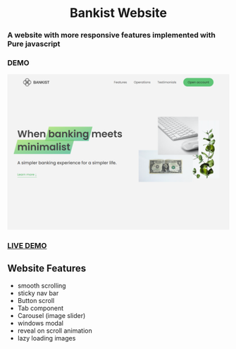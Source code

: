 <h1 align="center"> Bankist Website</h1>

<h3>A website with more responsive features implemented with Pure javascript </h3>

### DEMO
![screen shot](img/bankist-website.png)

### [LIVE DEMO](https://rawan-kh.github.io/Kalbonyan-Elmarsos/2-udemy/2-Js/projects/BankistWebsite/)

## Website Features 
- smooth scrolling
- sticky nav bar
- Button scroll
- Tab component
- Carousel (image slider)
- windows modal 
- reveal on scroll animation
- lazy loading images


